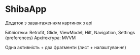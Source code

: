 # ShibaApp
Додаток з завантаженням картинок з api

Бібліотеки: Retrofit, Glide, ViewModel, Hilt, Navigation, Settings (preferences)
Архітектура: MVVM

Одна активність + два фрагменти (лист + налаштування)
